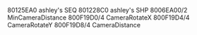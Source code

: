 80125EA0   ashley's SEQ
801228C0   ashley's SHP
8006EA00/2 MinCameraDistance
800F19D0/4 CameraRotateX
800F19D4/4 CameraRotateY
800F19D8/4 CameraDistance
